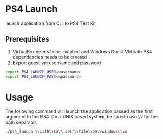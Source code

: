 # PS4 Launch

launch application from CLI to PS4 Test Kit

## Prerequisites

1. VirtualBox needs to be installed and Windows Guest VM with PS4 dependencies needs to be created
2. Export guest vm username and password

```sh
export PS4_LAUNCH_USER=<username>
export PS4_LAUNCH_PASS=<password>
```

# Usage
The following command will launch the application passed as the first argument to the PS4.
On a UNIX based system, be sure to use `\\` for the path separator.

```sh
./ps4_launch \\path\\to\\.self\\file\\on\\windows\\vm
```
